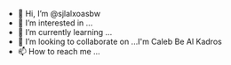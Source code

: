 - 👋 Hi, I’m @sjlalxoasbw
- 👀 I’m interested in ...
- 🌱 I’m currently learning ...
- 💞️ I’m looking to collaborate on ...I'm Caleb Be Al Kadros 
- 📫 How to reach me ...

<!---
sjlalxoasbw/sjlalxoasbw is a ✨ special ✨ repository because its `README.md` (this file) appears on your GitHub profile.
You can click the Preview link to take a look at your changes.
--->
